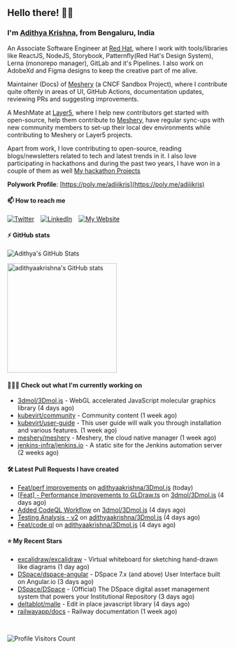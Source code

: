 ## Hello there! 👋🏻
  
### I'm [Adithya Krishna](https://adithyaakrishna.github.io/), from <b>Bengaluru, India</b></br>

An Associate Software Engineer at [Red Hat](https://www.redhat.com), where I work with tools/libraries like ReactJS, NodeJS, Storybook, Patternfly(Red Hat's Design System), Lerna (monorepo manager), GitLab and it's Pipelines. I also work on AdobeXd and Figma designs to keep the creative part of me alive.

Maintainer (Docs) of [Meshery](https://github.com/meshery) (a CNCF Sandbox Project), where I contribute quite oftenly in areas of UI, GitHub Actions, documentation updates, reviewing PRs and suggesting improvements.

A MeshMate at [Layer5](https://layer5.io), where I help new contributors get started with open-source, help them contribute to [Meshery](https://github.com/meshery), have regular sync-ups with new community members to set-up their local dev environments while contributing to Meshery or Layer5 projects.

Apart from work, I love contributing to open-source, reading blogs/newsletters related to tech and latest trends in it. I also love participating in hackathons and during the past two years, I have won in a couple of them as well [My hackathon Projects](http://bit.ly/adikris-hackathons)

**Polywork Profile**: [https://poly.me/adiiikris](https://poly.me/adiiikris)

#### 📫 How to reach me

[![Twitter](https://img.shields.io/badge/-@adii_kris-%231DA1F2?style=for-the-badge&logo=twitter&logoColor=ffffff)](https://twitter.com/adii_kris) &ensp;
[![LinkedIn](https://img.shields.io/badge/-Adithya%20Krishna-%230A67C3?style=for-the-badge&logo=linkedin&logoColor=ffffff)](https://www.linkedin.com/in/adiiikris/) &ensp;
[![My Website](https://img.shields.io/badge/-My%20Website-%230A67C3?style=for-the-badge)](https://adithyaakrishna.github.io/)


#### ⚡️ GitHub stats

![Adithya's GitHub Stats](https://github-readme-stats.vercel.app/api?username=adithyaakrishna&show_icons=true&hide_border=true&title_color=fff&icon_color=79ff97&text_color=9f9f9f&bg_color=151515)


<a href="https://quine.sh/profile/adithyaakrishna"><img src="https://stats.quine.sh/adithyaakrishna/github?simple=true" alt="adithyaakrishna's GitHub stats" width="250px"></a>

#### 🧑🏻‍💻 Check out what I'm currently working on

- [3dmol/3Dmol.js](https://github.com/3dmol/3Dmol.js) - WebGL accelerated JavaScript molecular graphics library (4 days ago)
- [kubevirt/community](https://github.com/kubevirt/community) - Community content (1 week ago)
- [kubevirt/user-guide](https://github.com/kubevirt/user-guide) - This user guide will walk you through installation and various features. (1 week ago)
- [meshery/meshery](https://github.com/meshery/meshery) - Meshery, the cloud native manager (1 week ago)
- [jenkins-infra/jenkins.io](https://github.com/jenkins-infra/jenkins.io) - A static site for the Jenkins automation server (2 weeks ago)

#### 🛠 Latest Pull Requests I have created

- [Feat/perf improvements](https://github.com/adithyaakrishna/3Dmol.js/pull/3) on [adithyaakrishna/3Dmol.js](https://github.com/adithyaakrishna/3Dmol.js) (today)
- [[Feat] - Performance Improvements to GLDraw.ts](https://github.com/3dmol/3Dmol.js/pull/662) on [3dmol/3Dmol.js](https://github.com/3dmol/3Dmol.js) (4 days ago)
- [Added CodeQL Workflow](https://github.com/3dmol/3Dmol.js/pull/659) on [3dmol/3Dmol.js](https://github.com/3dmol/3Dmol.js) (4 days ago)
- [Testing Analysis - v2](https://github.com/adithyaakrishna/3Dmol.js/pull/2) on [adithyaakrishna/3Dmol.js](https://github.com/adithyaakrishna/3Dmol.js) (4 days ago)
- [Feat/code ql](https://github.com/adithyaakrishna/3Dmol.js/pull/1) on [adithyaakrishna/3Dmol.js](https://github.com/adithyaakrishna/3Dmol.js) (4 days ago)

#### ⭐ My Recent Stars

- [excalidraw/excalidraw](https://github.com/excalidraw/excalidraw) - Virtual whiteboard for sketching hand-drawn like diagrams (1 day ago)
- [DSpace/dspace-angular](https://github.com/DSpace/dspace-angular) - DSpace 7.x (and above) User Interface built on Angular.io (3 days ago)
- [DSpace/DSpace](https://github.com/DSpace/DSpace) - (Official) The DSpace digital asset management system that powers your Institutional Repository (3 days ago)
- [deltablot/malle](https://github.com/deltablot/malle) - Edit in place javascript library (4 days ago)
- [railwayapp/docs](https://github.com/railwayapp/docs) - Railway documentation (1 week ago)

<br> 

![Profile Visitors Count](https://profile-counter.glitch.me/adithyaakrishna/count.svg)
